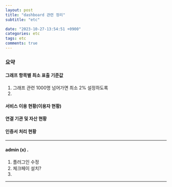 ```yaml
---
layout: post
title: "dashboard 관련 정리"
subtitle: "etc"

date: "2023-10-27-13:54:51 +0900"
categories: etc
tags: etc
comments: true
---
```



### 요약


#### 그래프 항목별 최소 표출 기준값
1. 그래프 관련 1000명 넘어가면 최소 2% 설정하도록 
2. 


#### 서비스 이용 현황(이용자 현황)




#### 연결 기관 및 자산 현황

#### 인증서 처리 현황


--------------


#### admin (x) .

1. 플러그인 수정
2. 체크페이 설치?
3. 


--------------------


###